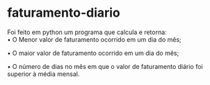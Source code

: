 # faturamento-diario
Foi feito em python um programa que calcula e retorna:  
• O Menor valor de faturamento ocorrido em um dia do mês; 

• O maior valor de faturamento ocorrido em um dia do mês; 

• O número de dias no mês em que o valor de faturamento diário foi superior à média mensal.
